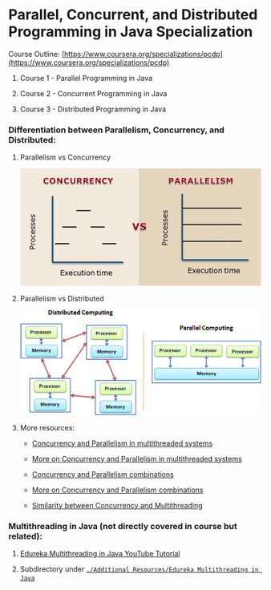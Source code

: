 # Parallel, Concurrent, and Distributed Programming in Java Specialization

Course Outline: [https://www.coursera.org/specializations/pcdp](https://www.coursera.org/specializations/pcdp)

1. Course 1 - Parallel Programming in Java

2. Course 2 - Concurrent Programming in Java

3. Course 3 - Distributed Programming in Java

### Differentiation between Parallelism, Concurrency, and Distributed:

1. Parallelism vs Concurrency

	![](./Additional%20Resources/assets/cvp.jpeg)

2. Parallelism vs Distributed

	![](./Additional%20Resources/assets/dvp.png)

3. More resources:

	- [Concurrency and Parallelism in multithreaded systems](https://docs.oracle.com/cd/E19455-01/806-5257/mtintro-6/index.html)
	
	- [More on Concurrency and Parallelism in multithreaded systems](https://www.perforce.com/blog/qac/multithreading-parallel-programming-c-cpp)  
	
	- [Concurrency and Parallelism combinations](https://medium.com/@itIsMadhavan/concurrency-vs-parallelism-a-brief-review-b337c8dac350#:~:text=An%20application%20can%20be%20neither,CPU%20at%20the%20same%20time.)
	
	- [More on Concurrency and Parallelism combinations](https://jenkov.com/tutorials/java-concurrency/concurrency-vs-parallelism.html) 

	- [Similarity between Concurrency and Multithreading](https://www.quora.com/Is-multithreading-concurrent-or-parallel)

### Multithreading in Java (not directly covered in course but related):

1. [Edureka Multithreading in Java YouTube Tutorial](https://www.youtube.com/watch?v=TCd8QIS-2KI)

2. Subdirectory under [`./Additional Resources/Edureka Multithreading in Java`](./Additional%20Resources/Edureka%20Multithreading%20in%20Java)
